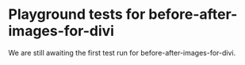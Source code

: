 # Playground tests for before-after-images-for-divi
We are still awaiting the first test run for before-after-images-for-divi.

